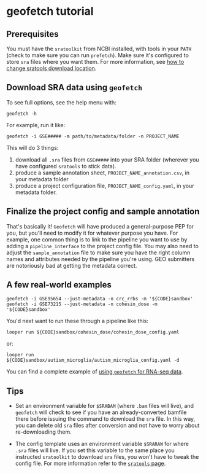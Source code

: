 # geofetch tutorial

## Prerequisites

You must have the `sratoolkit` from NCBI installed, with tools in your `PATH` (check to make sure you can run `prefetch`). Make sure it's configured to store `sra` files where you want them. For more information, see [how to change sratools download location](howto-location.md).

## Download SRA data using `geofetch`

To see full options, see the help menu with:

```console
geofetch -h
```

For example, run it like:

```console
geofetch -i GSE##### -m path/to/metadata/folder -n PROJECT_NAME
```

This will do 3 things:

1. download all `.sra` files from `GSE#####` into your SRA folder (wherever you have configured `sratools` to stick data).
2. produce a sample annotation sheet, `PROJECT_NAME_annotation.csv`, in your metadata folder
3. produce a project configuration file, `PROJECT_NAME_config.yaml`, in your metadata folder.


## Finalize the project config and sample annotation

That's basically it! `Geofetch` will have produced a general-purpose PEP for you, but you'll need to modify it for whatever purpose you have. For example, one common thing is to link to the pipeline you want to use by adding a `pipeline_interface` to the project config file. You may also need to adjust the `sample_annotation` file to make sure you have the right column names and attributes needed by the pipeline you're using. GEO submitters are notoriously bad at getting the metadata correct.

## A few real-world examples

```console
geofetch -i GSE95654 --just-metadata -n crc_rrbs -m '${CODE}sandbox'
geofetch -i GSE73215 --just-metadata -n cohesin_dose -m '${CODE}sandbox'
```

You'd next want to run these through a pipeline like this: 
```
looper run ${CODE}sandbox/cohesin_dose/cohesin_dose_config.yaml
```

or:

```
looper run ${CODE}sandbox/autism_microglia/autism_microglia_config.yaml -d
```

You can find a complete example of [using `geofetch` for RNA-seq data](https://github.com/databio/example-projects/tree/master/rna-seq). 


## Tips

* Set an environment variable for `$SRABAM` (where `.bam` files will live), and `geofetch` will check to see if you have an already-converted bamfile there before issuing the command to download the `sra` file. In this way, you can delete old `sra` files after conversion and not have to worry about re-downloading them. 

* The config template uses an environment variable `$SRARAW` for where `.sra` files will live. If you set this variable to the same place you instructed `sratoolkit` to download `sra` files, you won't have to tweak the config file. For more information refer to the [`sratools` page](howto-location.md).

